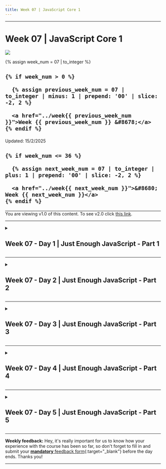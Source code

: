 ```yaml
---
title: Week 07 | JavaScript Core 1
---
```


<hr class="mb-0">

<h1 id="{{ Week 07-JavaScript Core 1 | slugify }}">
  <span class="week-prefix">Week 07 |</span> JavaScript Core 1
</h1>

<img src="assets/header--andrew-neel-cckf4TsHAuw-unsplash.jpg" />

<div class="week-controls">

  {% assign week_num = 07 | to_integer %}

  <h2 class="week-controls__previous_week">

    {% if week_num > 0 %}

      {% assign previous_week_num = 07 | to_integer | minus: 1 | prepend: '00' | slice: -2, 2 %}

      <a href="../week{{ previous_week_num }}">Week {{ previous_week_num }} &#8678;</a>
    {% endif %}

  </h2>

  <span>Updated: 15/2/2025</span>

  <h2 class="week-controls__next_week">

    {% if week_num <= 36 %}

      {% assign next_week_num = 07 | to_integer | plus: 1 | prepend: '00' | slice: -2, 2 %}

      <a href="../week{{ next_week_num }}">&#8680; Week {{ next_week_num }}</a>
    {% endif %}

  </h2>

</div>

<!-- VERSION -->
<hr style="margin-bottom:0" />
<div class="center opacity-50 opacity-100:hover">
  You are viewing v1.0 of this content. To see v2.0 click <a href="index.html">this link</a>.
</div>
<!-- VERSION -->

---

<!-- Week 07 - Day 1 | Just Enough JavaScript - Part 1 -->
<details markdown="1">
  <summary>
    <h2>
      <span class="summary-day">Week 07 - Day 1</span> | Just Enough JavaScript - Part 1</h2>
  </summary>

### Schedule

  - [Study](#study-plan-NN)
  - [Exercises](#exercises-NN)
  - [Extra Resources](#extra-resources-NN)

### Study Plan

  This Module is about learning "Just enough JavaScript" in order to understand, trace and debug the execution process of JavaScript programs and learn how to read and comprehend every single line of code that you see. That's probably the most important task, anyone learning a new language (even natural languages), must go through in order to become familiar with this new fascinating territory. 

  In order to follow the material, you will need to install and use the `study-lenses` tool. Follow the instructions from [**Setting up Study Lenses (v2)**](../modules/javascript/denepo/setting-up-study-lenses/index.md){:target="_blank"} to set up Study Lenses (v2) on your System (if you haven't done that already).

  **Launching Study Lenses and following the material**

  Once `lenses2` is properly installed on your system, you can go to your `WDX-180` folder and run `lenses2` with the material for this Module:

  - `cd WDX-180/`
  - `lenses2 curriculum/modules/javascript/denepo/_just-enough-javascript/`

  Here's a basic methodology for going through the material:

  - 1) Read the related material and explore any external resources
  - 2) Study the inline code using the recommended lenses
  - 3) Go through the exercises and try to explore and comprehend the code using the suggested (enabled) lenses
  - 4) Feel free to experiment with more lenses!

  ![Study Lenses Guide](./assets/study.lenses.guide.jpg)

  Once you are inside an exercise of example code, once again use the recommended lenses displayed above the code to explore and understand the code:

  ![Exercise Lenses](./assets/recommended.lenses.jpg)

  Now it's time to go through the material. For this Module you will only need to go through the following sections:

  - **00-errors**
  - **01-comments-and-logs**
  - **02-primitive-values**
  - **03-operators**
  - **04-booleans**
  - **05-strings**
  - **06-undefined**

<!-- Summary -->

<!-- Exercises -->

### Extra Resources

  _(Nothing here yet. Feel free to contribute if you've found some useful resources.)_

### Sources and Attributions

  ---



  _Photo by [Andrew Neel](https://unsplash.com/@andrewtneel?utm_content=creditCopyText&utm_medium=referral&utm_source=unsplash){:target="_blank"} on [Unsplash](https://unsplash.com/photos/macbook-pro-white-ceramic-mugand-black-smartphone-on-table-cckf4TsHAuw?utm_content=creditCopyText&utm_medium=referral&utm_source=unsplash){:target="_blank"}_

  
</details>

<hr class="mt-1">

<!-- Week 07 - Day 2 | Just Enough JavaScript - Part 2 -->
<details markdown="1">
  <summary>
    <h2>
      <span class="summary-day">Week 07 - Day 2</span> | Just Enough JavaScript - Part 2</h2>
  </summary>

### Schedule

  - [Study](#study-plan-NN)
  - [Exercises](#exercises-NN)
  - [Extra Resources](#extra-resources-NN)

### Study Plan

  In this Module, we are continuing our journey into "Just enough JavaScript".

  Make sure to follow the guides on [**Setting up Study Lenses (v2)**](../modules/javascript/denepo/setting-up-study-lenses/index.md){:target="_blank"} and **Launching Study Lenses and following the material** from Part 1 and then go through the following sections:

  - **07-variables**
  - **08-null**

  Here's a reminder on how to launch `study lenses`:

  - `cd WDX-180/`
  - `lenses2 curriculum/modules/javascript/denepo/_just-enough-javascript/`

<!-- Summary -->

<!-- Exercises -->

### Extra Resources

  _(Nothing here yet. Feel free to contribute if you've found some useful resources.)_

<!-- Sources and Attributions -->
  
</details>

<hr class="mt-1">

<!-- Week 07 - Day 3 | Just Enough JavaScript - Part 3 -->
<details markdown="1">
  <summary>
    <h2>
      <span class="summary-day">Week 07 - Day 3</span> | Just Enough JavaScript - Part 3</h2>
  </summary>

### Schedule

  - [Study](#study-plan-NN)
  - [Exercises](#exercises-NN)
  - [Extra Resources](#extra-resources-NN)

### Study Plan

  In this Module, we are continuing our journey into "Just enough JavaScript".

  Make sure to follow the guides on [**Setting up Study Lenses (v2)**](../modules/javascript/denepo/setting-up-study-lenses/index.md){:target="_blank"} and **Launching Study Lenses and following the material** from Part 1 and then go through the following sections:

  - **09-interactions**
  - **10-numbers**
  - **11-block-scope**
  - **12-conditionals**

  Here's a reminder on how to launch `study lenses`:

  - `cd WDX-180/`
  - `lenses2 curriculum/modules/javascript/denepo/_just-enough-javascript/`

<!-- Summary -->

<!-- Exercises -->

### Extra Resources

  _(Nothing here yet. Feel free to contribute if you've found some useful resources.)_

<!-- Sources and Attributions -->
  
</details>

<hr class="mt-1">

<!-- Week 07 - Day 4 | Just Enough JavaScript - Part 4 -->
<details markdown="1">
  <summary>
    <h2>
      <span class="summary-day">Week 07 - Day 4</span> | Just Enough JavaScript - Part 4</h2>
  </summary>

### Schedule

  - [Study](#study-plan-NN)
  - [Exercises](#exercises-NN)
  - [Extra Resources](#extra-resources-NN)

### Study Plan

  In this Module, we are continuing our journey into "Just enough JavaScript".

  Make sure to follow the guides on [**Setting up Study Lenses (v2)**](../modules/javascript/denepo/setting-up-study-lenses/index.md){:target="_blank"} and **Launching Study Lenses and following the material** from Part 1 and then go through the following sections:

  - **13-while-loops**
  - **14-review-quiz**

  Here's a reminder on how to launch `study lenses`:

  - `cd WDX-180/`
  - `lenses2 curriculum/modules/javascript/denepo/_just-enough-javascript/`

<!-- Summary -->

<!-- Exercises -->

### Extra Resources

  _(Nothing here yet. Feel free to contribute if you've found some useful resources.)_

<!-- Sources and Attributions -->
  
</details>

<hr class="mt-1">

<!-- Week 07 - Day 5 | Just Enough JavaScript - Part 5 -->
<details markdown="1">
  <summary>
    <h2>
      <span class="summary-day">Week 07 - Day 5</span> | Just Enough JavaScript - Part 5</h2>
  </summary>

### Schedule

  - [Study](#study-plan-NN)
  - [Exercises](#exercises-NN)
  - [Extra Resources](#extra-resources-NN)

### Study Plan

  In this Module, we are continuing our journey into "Just enough JavaScript".

  Make sure to follow the guides on [**Setting up Study Lenses (v2)**](../modules/javascript/denepo/setting-up-study-lenses/index.md){:target="_blank"} and **Launching Study Lenses and following the material** from Part 1 and then go through the following sections:

  - **15-for-of-loops**
  - **16-break**
  - **17-continue**

  Here's a reminder on how to launch `study lenses`:

  - `cd WDX-180/`
  - `lenses2 curriculum/modules/javascript/denepo/_just-enough-javascript/`

<!-- Summary -->

<!-- Exercises -->

### Extra Resources

  _(Nothing here yet. Feel free to contribute if you've found some useful resources.)_

<!-- Sources and Attributions -->
  
</details>


<hr class="mt-1">

**Weekly feedback:** Hey, it's really important for us to know how your experience with the course has been so far, so don't forget to fill in and submit your [**mandatory** feedback form](https://forms.gle/S6Zg3bbS2uuwsSZF9){:target="_blank"} before the day ends. Thanks you!



---

<!-- COMMENTS: -->
<script src="https://utteranc.es/client.js"
  repo="in-tech-gration/WDX-180"
  issue-term="pathname"
  theme="github-dark"
  crossorigin="anonymous"
  async>
</script>